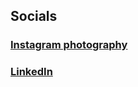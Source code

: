 ## Socials

### [Instagram photography](https://www.instagram.com/oliemanq456/)
### [LinkedIn](https://www.linkedin.com/in/oliver-heisel-683671239/)